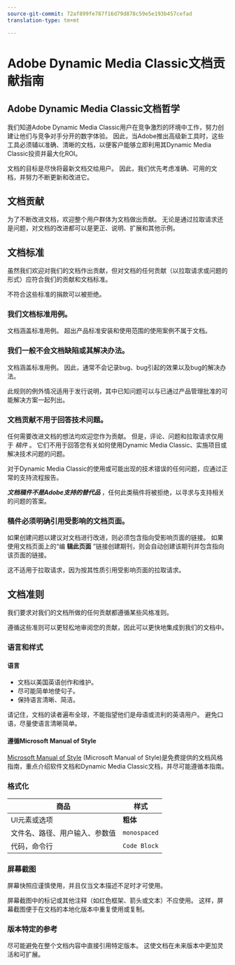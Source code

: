 ```yaml
---
source-git-commit: 72af899fe787f16d79d878c59e5e193b457cefad
translation-type: tm+mt

---
```

# Adobe Dynamic Media Classic文档贡献指南

## Adobe Dynamic Media Classic文档哲学

我们知道Adobe Dynamic Media Classic用户在竞争激烈的环境中工作，努力创建让他们与竞争对手分开的数字体验。 因此，当Adobe推出高级新工具时，这些工具必须辅以准确、清晰的文档，以便客户能够立即利用其Dynamic Media Classic投资并最大化ROI。

文档的目标是尽快将最新文档交给用户。 因此，我们优先考虑准确、可用的文档，并努力不断更新和改进它。

## 文档贡献

为了不断改进文档，欢迎整个用户群体为文档做出贡献。 无论是通过拉取请求还是问题，对文档的改进都可以是更正、说明、扩展和其他示例。

## 文档标准

虽然我们欢迎对我们的文档作出贡献，但对文档的任何贡献（以拉取请求或问题的形式）应符合我们的贡献和文档标准。

不符合这些标准的捐款可以被拒绝。

### 我们文档标准用例。

文档涵盖标准用例。 超出产品标准安装和使用范围的使用案例不属于文档。

### 我们一般不会文档缺陷或其解决办法。

文档涵盖标准用例。 因此，通常不会记录bug、bug引起的效果以及bug的解决办法。

此规则的例外情况适用于发行说明，其中已知问题可以与已通过产品管理批准的可能解决方案一起列出。

### 文档贡献不用于回答技术问题。

任何需要改进文档的想法均欢迎您作为贡献。 但是，评论、问题和拉取请求仅用于 *稿件* 。 它们不用于回答您有关如何使用Dynamic Media Classic、实施项目或解决技术问题的问题。

对于Dynamic Media Classic的使用或可能出现的技术错误的任何问题，应通过正常的支持流程报告。

***文档稿件不是Adobe支持的替代品*** ，任何此类稿件将被拒绝，以寻求与支持相关的问题的答案。

### 稿件必须明确引用受影响的文档页面。

如果创建问题以建议对文档进行改进，则必须包含指向受影响页面的链接。 如果使用文档页面上的“编 **辑此页面** ”链接创建期刊，则会自动创建该期刊并包含指向该页面的链接。

这不适用于拉取请求，因为按其性质引用受影响页面的拉取请求。

## 文档准则

我们要求对我们的文档所做的任何贡献都遵循某些风格准则。

遵循这些准则可以更轻松地审阅您的贡献，因此可以更快地集成到我们的文档中。

### 语言和样式

#### 语言

* 文档以美国英语创作和维护。
* 尽可能简单地使句子。
* 保持语言清晰、简洁。

请记住，文档的读者遍布全球，不能指望他们是母语或流利的英语用户。 避免口语，尽量使语言清晰简单。

#### 遵循Microsoft Manual of Style

[Microsoft Manual of Style](https://docs.microsoft.com/en-us/style-guide/welcome/) (Microsoft Manual of Style)是免费提供的文档风格指南，重点介绍软件文档和Dynamic Media Classic文档，并尽可能遵循本指南。

### 格式化

| 商品 | 样式 |
|---|---|
| UI元素或选项 | **粗体** |
| 文件名、路径、用户输入、参数值 | `monospaced` |
| 代码，命令行 | ```Code Block``` |

### 屏幕截图

屏幕快照应谨慎使用，并且仅当文本描述不足时才可使用。

屏幕截图中的标记或其他注释（如红色框架、箭头或文本）不应使用。 这样，屏幕截图便于在文档的本地化版本中重复使用或复制。

### 版本特定的参考

尽可能避免在整个文档内容中直接引用特定版本。 这使文档在未来版本中更加灵活和可扩展。
